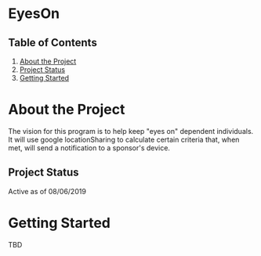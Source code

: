# EyesOn

## Table of Contents
1. [About the Project](#about-the-project)
1. [Project Status](#project-status)
1. [Getting Started](#getting-started)

# About the Project
The vision for this program is to help keep "eyes on" dependent individuals. It will use google locationSharing to calculate certain criteria that, when met, will send a notification to a sponsor's device. 

## Project Status
Active as of 08/06/2019

# Getting Started
TBD
